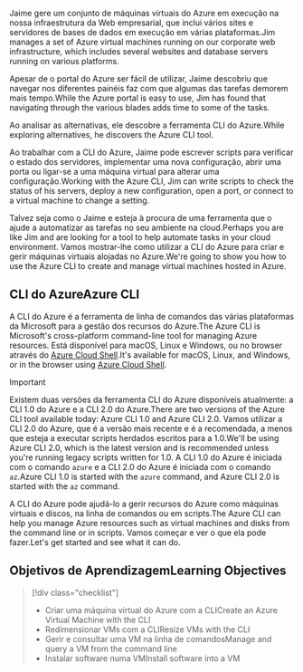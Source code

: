 <span data-ttu-id="0aa01-101">Jaime gere um conjunto de máquinas virtuais do Azure em execução na nossa infraestrutura da Web empresarial, que inclui vários sites e servidores de bases de dados em execução em várias plataformas.</span><span class="sxs-lookup"><span data-stu-id="0aa01-101">Jim manages a set of Azure virtual machines running on our corporate web infrastructure, which includes several websites and database servers running on various platforms.</span></span> 

<span data-ttu-id="0aa01-102">Apesar de o portal do Azure ser fácil de utilizar, Jaime descobriu que navegar nos diferentes painéis faz com que algumas das tarefas demorem mais tempo.</span><span class="sxs-lookup"><span data-stu-id="0aa01-102">While the Azure portal is easy to use, Jim has found that navigating through the various blades adds time to some of the tasks.</span></span> 

<span data-ttu-id="0aa01-103">Ao analisar as alternativas, ele descobre a ferramenta CLI do Azure.</span><span class="sxs-lookup"><span data-stu-id="0aa01-103">While exploring alternatives, he discovers the Azure CLI tool.</span></span>

<span data-ttu-id="0aa01-104">Ao trabalhar com a CLI do Azure, Jaime pode escrever scripts para verificar o estado dos servidores, implementar uma nova configuração, abrir uma porta ou ligar-se a uma máquina virtual para alterar uma configuração.</span><span class="sxs-lookup"><span data-stu-id="0aa01-104">Working with the Azure CLI, Jim can write scripts to check the status of his servers, deploy a new configuration, open a port, or connect to a virtual machine to change a setting.</span></span>

<span data-ttu-id="0aa01-105">Talvez seja como o Jaime e esteja à procura de uma ferramenta que o ajude a automatizar as tarefas no seu ambiente na cloud.</span><span class="sxs-lookup"><span data-stu-id="0aa01-105">Perhaps you are like Jim and are looking for a tool to help automate tasks in your cloud environment.</span></span> <span data-ttu-id="0aa01-106">Vamos mostrar-lhe como utilizar a CLI do Azure para criar e gerir máquinas virtuais alojadas no Azure.</span><span class="sxs-lookup"><span data-stu-id="0aa01-106">We're going to show you how to use the Azure CLI to create and manage virtual machines hosted in Azure.</span></span> 

## <a name="azure-cli"></a><span data-ttu-id="0aa01-107">CLI do Azure</span><span class="sxs-lookup"><span data-stu-id="0aa01-107">Azure CLI</span></span>

<span data-ttu-id="0aa01-108">A CLI do Azure é a ferramenta de linha de comandos das várias plataformas da Microsoft para a gestão dos recursos do Azure.</span><span class="sxs-lookup"><span data-stu-id="0aa01-108">The Azure CLI is Microsoft's cross-platform command-line tool for managing Azure resources.</span></span> <span data-ttu-id="0aa01-109">Está disponível para macOS, Linux e Windows, ou no browser através do [Azure Cloud Shell](https://docs.microsoft.com/azure/cloud-shell/overview).</span><span class="sxs-lookup"><span data-stu-id="0aa01-109">It's available for macOS, Linux, and Windows, or in the browser using [Azure Cloud Shell](https://docs.microsoft.com/azure/cloud-shell/overview).</span></span>

> [!IMPORTANT]
> <span data-ttu-id="0aa01-110">Existem duas versões da ferramenta CLI do Azure disponíveis atualmente: a CLI 1.0 do Azure e a CLI 2.0 do Azure.</span><span class="sxs-lookup"><span data-stu-id="0aa01-110">There are two versions of the Azure CLI tool available today: Azure CLI 1.0 and Azure CLI 2.0.</span></span> <span data-ttu-id="0aa01-111">Vamos utilizar a CLI 2.0 do Azure, que é a versão mais recente e é a recomendada, a menos que esteja a executar scripts herdados escritos para a 1.0.</span><span class="sxs-lookup"><span data-stu-id="0aa01-111">We'll be using Azure CLI 2.0, which is the latest version and is recommended unless you're running legacy scripts written for 1.0.</span></span> <span data-ttu-id="0aa01-112">A CLI 1.0 do Azure é iniciada com o comando `azure` e a CLI 2.0 do Azure é iniciada com o comando `az`.</span><span class="sxs-lookup"><span data-stu-id="0aa01-112">Azure CLI 1.0 is started with the `azure` command, and Azure CLI 2.0 is started with the `az` command.</span></span> 

<span data-ttu-id="0aa01-113">A CLI do Azure pode ajudá-lo a gerir recursos do Azure como máquinas virtuais e discos, na linha de comandos ou em scripts.</span><span class="sxs-lookup"><span data-stu-id="0aa01-113">The Azure CLI can help you manage Azure resources such as virtual machines and disks from the command line or in scripts.</span></span> <span data-ttu-id="0aa01-114">Vamos começar e ver o que ela pode fazer.</span><span class="sxs-lookup"><span data-stu-id="0aa01-114">Let's get started and see what it can do.</span></span>

## <a name="learning-objectives"></a><span data-ttu-id="0aa01-115">Objetivos de Aprendizagem</span><span class="sxs-lookup"><span data-stu-id="0aa01-115">Learning Objectives</span></span>
> [!div class="checklist"]
> * <span data-ttu-id="0aa01-116">Criar uma máquina virtual do Azure com a CLI</span><span class="sxs-lookup"><span data-stu-id="0aa01-116">Create an Azure Virtual Machine with the CLI</span></span>
> * <span data-ttu-id="0aa01-117">Redimensionar VMs com a CLI</span><span class="sxs-lookup"><span data-stu-id="0aa01-117">Resize VMs with the CLI</span></span>
> * <span data-ttu-id="0aa01-118">Gerir e consultar uma VM na linha de comandos</span><span class="sxs-lookup"><span data-stu-id="0aa01-118">Manage and query a VM from the command line</span></span>
> * <span data-ttu-id="0aa01-119">Instalar software numa VM</span><span class="sxs-lookup"><span data-stu-id="0aa01-119">Install software into a VM</span></span>